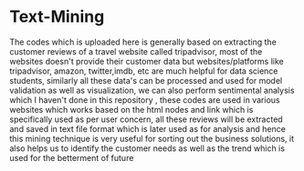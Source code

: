 # Text-Mining
The codes which is uploaded here is generally based on extracting the customer reviews of a travel website called tripadvisor, most of the websites doesn't provide their customer data but websites/platforms like tripadvisor, amazon, twitter,imdb, etc are much helpful for data science students, similarly all these data's can be processed and used for model validation as well as visualization, we can also perform sentimental analysis which I haven't done in this repository , these codes are used in various websites which works based on the html nodes and link which is specifically used as per user concern, all these reviews will be extracted and saved in text file format which is later used as for analysis and hence this mining technique is very useful for sorting out the business solutions, it also helps us to identify the customer needs as well as the trend which is used for the betterment of future 

